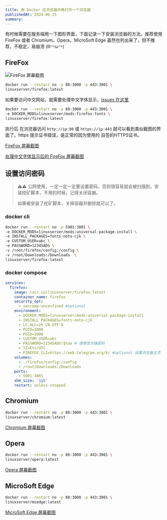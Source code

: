 ```yaml
---
title: 用 Docker 在浏览器中再打开一个浏览器
publishedAt: 2024-06-25
summary:
---
```


有时候需要在服务端用一下图形界面，下面记录一下安装浏览器的方法。推荐使用 FireFox 或者 Chromium。Opera，MicroSoft Edge 虽然也列出来了，但不推荐，不稳定，易崩溃 (lll￢ω￢)

## FireFox

![FireFox 屏幕截图](https://static.qwas.fun/public/2024/06/screenshot-docker-firefox.png)

```sh
docker run --restart no -p 80:3000 -p 443:3001 \
linuxserver/firefox:latest
```

如果要访问中文网站，就需要处理中文字体显示，[Issues 在这里](https://github.com/linuxserver/docker-firefox/issues/36)

```sh
docker run --restart no -p 80:3000 -p 443:3001 \
-e DOCKER_MODS=linuxserver/mods:firefox-fonts \
linuxserver/firefox:latest
```

执行后 在浏览器访问 `http://ip:80` 或 `https://ip:443` 就可以看到类似截图的界面了。https 提示证书错误，是正常的因为使用的 自签的HTTPS证书。

[FireFox 屏幕截图](https://static.qwas.fun/public/2024/06/screenshot-docker-firefox.png)

[处理中文字体显示后的 FireFox 屏幕截图](https://static.qwas.fun/public/2024/06/screenshot-docker-firefox-font.png)

## 设置访问密码

> ⚠️⚠️ 公网使用，一定一定一定要设置密码，否则很容易就会被扫描到，安装挖矿脚本，不用的时候，记得关闭容器。
>
> 如果被安装了挖矿脚本，关掉容器并删除就可以了。

### docker cli

```sh
docker run --restart no -p 5901:3001 \
-e DOCKER_MODS=linuxserver/mods:universal-package-install \
-e INSTALL_PACKAGES=fonts-noto-cjk \
-e CUSTOM_USER=abc \
-e PASSWORD=12345ADS \
-v /root/firefox/config:/config \
-v /root/Downloads:/Downloads  \
linuxserver/firefox:latest
```

### docker compose

```yaml
services:
  firefox:
    image: lscr.io/linuxserver/firefox:latest
    container_name: firefox
    security_opt:
      - seccomp:unconfined #optional
    environment:
      - DOCKER_MODS=linuxserver/mods:universal-package-install
      - INSTALL_PACKAGES=fonts-noto-cjk
      - LC_ALL=zh_CN.UTF-8
      - PUID=1000
      - PGID=1000
      - CUSTOM_USER=abc
      - PASSWORD=12345ADS!$%aa # 请修改为强密码
      - TZ=Etc/UTC
      - FIREFOX_CLI=https://web.telegram.org/k/ #optional 设置浏览器主页
    volumes:
      - ./firefox/config:/config
      - /root/Downloads:/Downloads
    ports:
      - 5901:3001
    shm_size: '1gb'
    restart: unless-stopped
```

## Chromium

```sh
docker run --restart no -p 80:3000 -p 443:3001 \
linuxserver/chromium:latest
```

[Chromium 屏幕截图](https://static.qwas.fun/public/2024/06/screenshot-docker-chromium.png)

## Opera

```sh
docker run --restart no -p 80:3000 -p 443:3001 \
linuxserver/opera:latest
```

[Opera 屏幕截图](https://static.qwas.fun/public/2024/06/screenshot-docker-opera.png)

## MicroSoft Edge

```sh
docker run --restart no -p 80:3000 -p 443:3001 \
linuxserver/msedge:latest
```

[MicroSoft Edge 屏幕截图](https://static.qwas.fun/public/2024/06/screenshot-docker-msedge.png)
